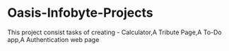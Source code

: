 ﻿# Oasis-Infobyte-Projects
This project consist tasks of creating - Calculator,A Tribute Page,A To-Do app,A Authentication web page
